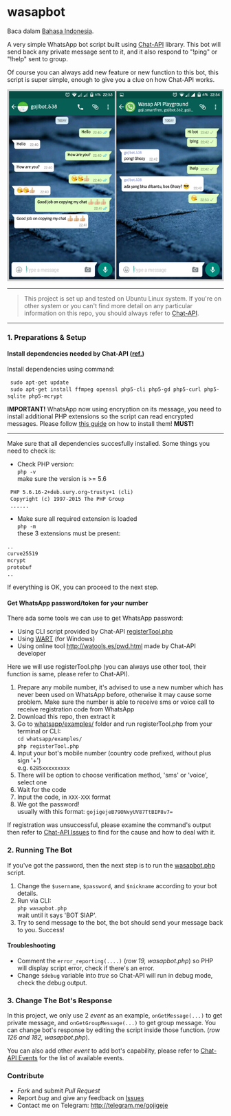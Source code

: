 # wasapbot

Baca dalam [Bahasa Indonesia](README_ID.md).

A very simple WhatsApp bot script built using [Chat-API](https://github.com/WHAnonymous/Chat-API) library. This bot will send back any private message sent to it, and it also respond to "!ping" or "!help" sent to group.

Of course you can always add new feature or new function to this bot, this script is super simple, enough to give you a clue on how Chat-API works.

![wasapbot](wasapbot.png)

---

> This project is set up and tested on Ubuntu Linux system. If you're on other system or you can't find more detail on any particular information on this repo, you should always refer to [Chat-API](https://github.com/WHAnonymous/Chat-API).

---

### 1. Preparations & Setup

#### Install dependencies needed by Chat-API ([ref.](https://github.com/WHAnonymous/Chat-API/wiki/Dependencies))
Install dependencies using command:  
  
  ```
   sudo apt-get update
   sudo apt-get install ffmpeg openssl php5-cli php5-gd php5-curl php5-sqlite php5-mcrypt
  ```

**IMPORTANT!** WhatsApp now using encryption on its message, you need to install additional PHP extensions so the script can read encrypted messages. Please follow [this guide](https://github.com/WHAnonymous/Chat-API/issues/1180) on how to install them! **MUST!**

---

Make sure that all dependencies succesfully installed. Some things you need to check is:

- Check PHP version:  
` php -v `  
make sure the version is >= 5.6
```
 PHP 5.6.16-2+deb.sury.org~trusty+1 (cli) 
 Copyright (c) 1997-2015 The PHP Group
 ......
```

- Make sure all required extension is loaded  
` php -m `  
these 3 extensions must be present:  
```
..
curve25519
mcrypt
protobuf
..
```

If everything is OK, you can proceed to the next step.

#### Get WhatsApp password/token for your number

There ada some tools we can use to get WhatsApp password:

- Using CLI script provided by Chat-API [registerTool.php](https://github.com/mgp25/WhatsAPI-Official/blob/master/examples/registerTool.php)
- Using [WART](https://github.com/mgp25/WART) (for Windows)
- Using online tool http://watools.es/pwd.html made by Chat-API developer

Here we will use registerTool.php (you can always use other tool, their function is same, please refer to Chat-API).

1. Prepare any mobile number, it's advised to use a new number which has never been used on WhatsApp before, otherwise it may cause some problem. Make sure the number is able to receive sms or voice call to receive registration code from WhatsApp
2. Download this repo, then extract it
3. Go to [whatsapp/examples/](whatsapp/examples/) folder and run registerTool.php from your terminal or CLI:  
` cd whatsapp/examples/ `  
` php registerTool.php `
4. Input your bot's mobile number (country code prefixed, without plus sign '+')  
e.g. ` 6285xxxxxxxxx `
5. There will be option to choose verification method, 'sms' or 'voice', select one
6. Wait for the code
7. Input the code, in ` XXX-XXX ` format
8. We got the password!  
usually with this format: ` gojigejeB79ONvyUV87TtBIP8v7= `

If registration was unsuccessful, please examine the command's output then refer to [Chat-API Issues](https://github.com/WHAnonymous/Chat-API/issues) to find for the cause and how to deal with it.

### 2. Running The Bot

If you've got the password, then the next step is to run the [wasapbot.php](wasapbot.php) script.

1. Change the ` $username `, ` $password `, and ` $nickname ` according to your bot details.
2. Run via CLI:  
` php wasapbot.php `  
wait until it says 'BOT SIAP'.
3. Try to send message to the bot, the bot should send your message back to you. Success!

#### Troubleshooting

- Comment the ` error_reporting(....) ` (*row 19, wasapbot.php*) so PHP will display script error, check if there's an error.
- Change ` $debug ` variable into *true* so Chat-API will run in debug mode, check the debug output.

### 3. Change The Bot's Response

In this project, we only use 2 *event* as an example, ` onGetMessage(...) ` to get private message, and ` onGetGroupMessage(...) ` to get group message. You can change bot's response by editing the script inside those function. (*row 126 and 182, wasapbot.php*).

You can also add other *event* to add bot's capability, please refer to  [Chat-API Events](https://github.com/WHAnonymous/Chat-API/wiki/WhatsAPI-Documentation#list-of-all-events) for the list of available events.

### Contribute

* *Fork* and submit *Pull Request*
* Report *bug* and give any feedback on [Issues](issues)
* Contact me on Telegram: http://telegram.me/gojigeje
